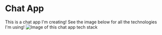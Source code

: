# Chat App
This is a chat app I'm creating! See the image below for all the technologies I'm using!
![Image of this chat app tech stack](https://ibb.co/dWzNPSk)
